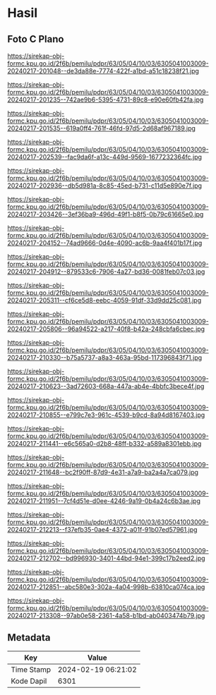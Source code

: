 # Hasil

## Foto C Plano

https://sirekap-obj-formc.kpu.go.id/2f6b/pemilu/pdpr/63/05/04/10/03/6305041003009-20240217-201048--de3da88e-7774-422f-a1bd-a51c18238f21.jpg

https://sirekap-obj-formc.kpu.go.id/2f6b/pemilu/pdpr/63/05/04/10/03/6305041003009-20240217-201235--742ae9b6-5395-4731-89c8-e90e60fb42fa.jpg

https://sirekap-obj-formc.kpu.go.id/2f6b/pemilu/pdpr/63/05/04/10/03/6305041003009-20240217-201535--619a0ff4-761f-46fd-97d5-2d68af967189.jpg

https://sirekap-obj-formc.kpu.go.id/2f6b/pemilu/pdpr/63/05/04/10/03/6305041003009-20240217-202539--fac9da6f-a13c-449d-9569-1677232364fc.jpg

https://sirekap-obj-formc.kpu.go.id/2f6b/pemilu/pdpr/63/05/04/10/03/6305041003009-20240217-202936--db5d981a-8c85-45ed-b731-c11d5e890e7f.jpg

https://sirekap-obj-formc.kpu.go.id/2f6b/pemilu/pdpr/63/05/04/10/03/6305041003009-20240217-203426--3ef36ba9-496d-49f1-b8f5-0b79c61665e0.jpg

https://sirekap-obj-formc.kpu.go.id/2f6b/pemilu/pdpr/63/05/04/10/03/6305041003009-20240217-204152--74ad9666-0d4e-4090-ac6b-9aa4f401b17f.jpg

https://sirekap-obj-formc.kpu.go.id/2f6b/pemilu/pdpr/63/05/04/10/03/6305041003009-20240217-204912--879533c6-7906-4a27-bd36-0081feb07c03.jpg

https://sirekap-obj-formc.kpu.go.id/2f6b/pemilu/pdpr/63/05/04/10/03/6305041003009-20240217-205311--cf6ce5d8-eebc-4059-91df-33d9dd25c081.jpg

https://sirekap-obj-formc.kpu.go.id/2f6b/pemilu/pdpr/63/05/04/10/03/6305041003009-20240217-205806--96a94522-a217-40f8-b42a-248cbfa6cbec.jpg

https://sirekap-obj-formc.kpu.go.id/2f6b/pemilu/pdpr/63/05/04/10/03/6305041003009-20240217-210330--b75a5737-a8a3-463a-95bd-117396843f71.jpg

https://sirekap-obj-formc.kpu.go.id/2f6b/pemilu/pdpr/63/05/04/10/03/6305041003009-20240217-210623--3ad72603-668a-447a-ab4e-4bbfc3bece4f.jpg

https://sirekap-obj-formc.kpu.go.id/2f6b/pemilu/pdpr/63/05/04/10/03/6305041003009-20240217-210855--e799c7e3-961c-4539-b9cd-8a94d8167403.jpg

https://sirekap-obj-formc.kpu.go.id/2f6b/pemilu/pdpr/63/05/04/10/03/6305041003009-20240217-211441--e6c565a0-d2b8-48ff-b332-a589a8301ebb.jpg

https://sirekap-obj-formc.kpu.go.id/2f6b/pemilu/pdpr/63/05/04/10/03/6305041003009-20240217-211648--bc2f90ff-87d9-4e31-a7a9-ba2a4a7ca079.jpg

https://sirekap-obj-formc.kpu.go.id/2f6b/pemilu/pdpr/63/05/04/10/03/6305041003009-20240217-211951--7cf4d51e-d0ee-4246-9a19-0b4a24c6b3ae.jpg

https://sirekap-obj-formc.kpu.go.id/2f6b/pemilu/pdpr/63/05/04/10/03/6305041003009-20240217-212213--f37efb35-0ae4-4372-a01f-91b07ed57961.jpg

https://sirekap-obj-formc.kpu.go.id/2f6b/pemilu/pdpr/63/05/04/10/03/6305041003009-20240217-212702--bd996930-3401-44bd-94e1-399c17b2eed2.jpg

https://sirekap-obj-formc.kpu.go.id/2f6b/pemilu/pdpr/63/05/04/10/03/6305041003009-20240217-212851--abc580e3-302a-4a04-998b-63810ca074ca.jpg

https://sirekap-obj-formc.kpu.go.id/2f6b/pemilu/pdpr/63/05/04/10/03/6305041003009-20240217-213308--97ab0e58-2361-4a58-b1bd-ab0403474b79.jpg


## Metadata

| Key        | Value               |
| ---------- | ------------------- |
| Time Stamp | 2024-02-19 06:21:02 |
| Kode Dapil | 6301                |



